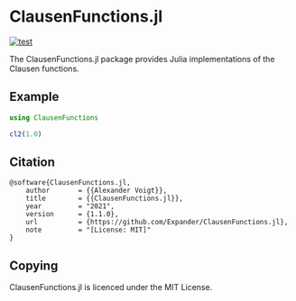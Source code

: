 ClausenFunctions.jl
==========

[![test](https://github.com/Expander/ClausenFunctions.jl/actions/workflows/build.yml/badge.svg)](https://github.com/Expander/ClausenFunctions.jl/actions/workflows/build.yml)

The ClausenFunctions.jl package provides Julia implementations of the
Clausen functions.


Example
-------

```.jl
using ClausenFunctions

cl2(1.0)
```


Citation
--------

~~~.bibtex
@software{ClausenFunctions.jl,
    author       = {{Alexander Voigt}},
    title        = {{ClausenFunctions.jl}},
    year         = "2021",
    version      = {1.1.0},
    url          = {https://github.com/Expander/ClausenFunctions.jl},
    note         = "[License: MIT]"
}
~~~


Copying
-------

ClausenFunctions.jl is licenced under the MIT License.
